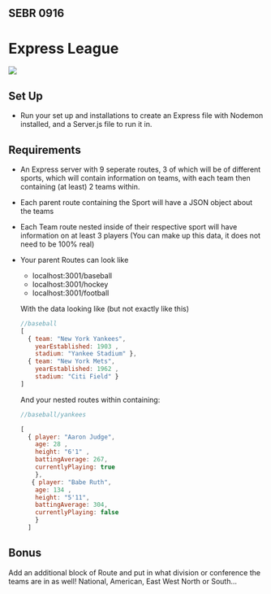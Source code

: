 ## SEBR 0916

# Express League

![](https://encrypted-tbn0.gstatic.com/images?q=tbn:ANd9GcRBWoXjyWIuDPtTOw4Z4gH7B1cBrIWhjG_hfQ&s)

## Set Up
  - Run your set up and installations to create an Express file with Nodemon installed, and a Server.js file to run it in.

## Requirements
  - An Express server with 9 seperate routes, 3 of which will be of different sports, which will contain information on teams, with each team then containing (at least) 2 teams within.
  - Each parent route containing the Sport will have a JSON object about the teams
  - Each Team route nested inside of their respective sport will have information on at least 3 players (You can make up this data, it does not need to be 100% real)
  - Your parent Routes can look like

    - localhost:3001/baseball
    - localhost:3001/hockey
    - localhost:3001/football


    With the data looking like (but not exactly like this)

    
    ```js
    //baseball
    [
      { team: "New York Yankees", 
        yearEstablished: 1903 ,
        stadium: "Yankee Stadium" },
      { team: "New York Mets", 
        yearEstablished: 1962 ,
        stadium: "Citi Field" }
    ]
    ```

    And your nested routes within containing:

    ```js
    //baseball/yankees

    [ 
      { player: "Aaron Judge",
        age: 28 ,
        height: "6'1" ,
        battingAverage: 267,
        currentlyPlaying: true
        },
       { player: "Babe Ruth",
        age: 134 ,
        height: "5'11",
        battingAverage: 304,
        currentlyPlaying: false
        }
      ]
    ```

## Bonus 
  Add an additional block of Route and put in what division or conference the teams are in as well! National, American, East West North or South...
    
